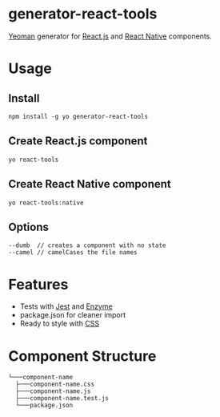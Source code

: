 # generator-react-tools
[Yeoman](http://yeoman.io) generator for [React.js](https://reactjs.org/) and [React Native](https://facebook.github.io/react-native/) components.

# Usage
## Install
```
npm install -g yo generator-react-tools
```
## Create React.js component
```
yo react-tools
```
## Create React Native component
```
yo react-tools:native
```
## Options
```
--dumb  // creates a component with no state
--camel // camelCases the file names
```

# Features
- Tests with [Jest](https://jestjs.io/) and [Enzyme](https://github.com/airbnb/enzyme)
- package.json for cleaner import
- Ready to style with [CSS](https://css-tricks.com/almanac/)

# Component Structure
```
└───component-name
  ├───component-name.css
  ├───component-name.js
  ├───component-name.test.js
  └───package.json
```
